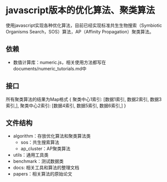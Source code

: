 # javascript版本的优化算法、聚类算法

使用javascript实现各种优化算法，目前已经实现标准共生生物搜索（Symbiotic Organisms Search，SOS）算法，AP（Affinity Propagation）聚类算法。

## 依赖

- 数值计算库：numeric.js，相关使用方法都写在documents/numeric_tutorials.md中

## 接口

所有聚类算法的结果为Map格式
{
  聚类中心1索引: [数据1索引, 数据2索引, 数据3索引,],
  聚类中心2索引: [数据4索引, 数据5索引, 数据6索引,]
}

## 文件结构

- algorithm：存放优化算法和聚类算法类
  - sos：共生搜索算法
  - ap_cluster：AP聚类算法
- utils：通用工具类
- benchmark：测试数据类
- docs: 相关工具和算法的整理文档
- papers：相关算法的原始论文